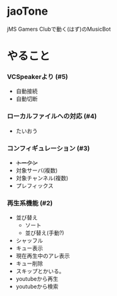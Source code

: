 # jaoTone
jMS Gamers Clubで動く(はず)のMusicBot

# やること
### VCSpeakerより (#5)  
- 自動接続
- 自動切断
### ローカルファイルへの対応 (#4)
- たいおう
### コンフィギュレーション (#3)
- ~~トークン~~
- 対象サーバ(複数)
- 対象チャンネル(複数)
- プレフィックス
### 再生系機能 (#2)
- 並び替え
  - ソート
  - 並び替え(手動?)
- シャッフル
- キュー表示
- 現在再生中のアレ表示
- キュー削除
- スキップとかいる。
- youtubeから再生
- youtubeから検索